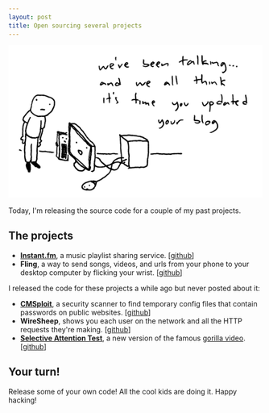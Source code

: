 ```yaml
---
layout: post
title: Open sourcing several projects
---
```


![The computer demands a blog](/images/the-computer-demands-a-blog.gif)

Today, I'm releasing the source code for a couple of my past projects.

## The projects

* **[Instant.fm](http://instant.fm)**, a music playlist sharing service. [[github](https://github.com/feross/Instant.fm)]
* **Fling**, a way to send songs, videos, and urls from your phone to your desktop computer by flicking your wrist. [[github](https://github.com/feross/Fling)]

I released the code for these projects a while ago but never posted about it:

* **[CMSploit](/cmsploit/)**, a security scanner to find temporary config files that contain passwords on public websites. [[github](https://github.com/feross/CMSploit)]
* **WireSheep**, shows you each user on the network and all the HTTP requests they're making. [[github](https://github.com/feross/WireSheep)]
* **[Selective Attention Test](http://feross.org/hacks/selective-attention-test/)**, a new version of the famous [gorilla video](http://www.youtube.com/watch?v=vJG698U2Mvo). [[github](https://github.com/feross/Selective-Attention-Test)]

## Your turn!

Release some of your own code! All the cool kids are doing it. Happy hacking!
